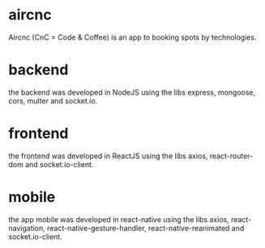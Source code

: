 # aircnc

  Aircnc (CnC = Code & Coffee) is an app to booking spots by technologies.

# backend

<p>
  the backend was developed in NodeJS using the libs express, mongoose, cors, multer and socket.io.
</p>

# frontend

<p>
  the frontend was developed in ReactJS using the libs axios, react-router-dom and socket.io-client.
</p>

# mobile

<p>
  the app mobile was developed in react-native using the libs axios, react-navigation,  react-native-gesture-handler, react-native-reanimated and socket.io-client.
</p>
